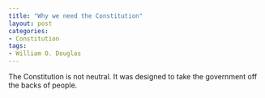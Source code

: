```yaml
---
title: "Why we need the Constitution"
layout: post
categories:
- Constitution
tags:
- William O. Douglas
---
```


The Constitution is not neutral. It was designed to take the government off the backs of people.